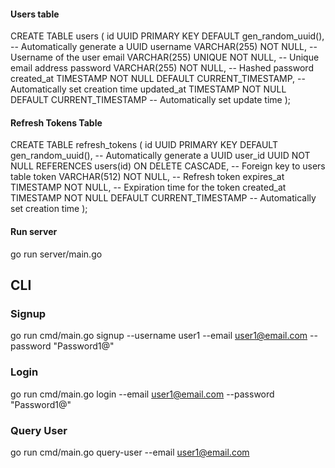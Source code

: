 #### Users table
CREATE TABLE users (
    id UUID PRIMARY KEY DEFAULT gen_random_uuid(),  -- Automatically generate a UUID
    username VARCHAR(255) NOT NULL,                -- Username of the user
    email VARCHAR(255) UNIQUE NOT NULL,            -- Unique email address
    password VARCHAR(255) NOT NULL,                -- Hashed password
    created_at TIMESTAMP NOT NULL DEFAULT CURRENT_TIMESTAMP, -- Automatically set creation time
    updated_at TIMESTAMP NOT NULL DEFAULT CURRENT_TIMESTAMP  -- Automatically set update time
);

#### Refresh Tokens Table
CREATE TABLE refresh_tokens (
    id UUID PRIMARY KEY DEFAULT gen_random_uuid(),      -- Automatically generate a UUID
    user_id UUID NOT NULL REFERENCES users(id) ON DELETE CASCADE, -- Foreign key to users table
    token VARCHAR(512) NOT NULL,                        -- Refresh token
    expires_at TIMESTAMP NOT NULL,                      -- Expiration time for the token
    created_at TIMESTAMP NOT NULL DEFAULT CURRENT_TIMESTAMP -- Automatically set creation time
);

#### Run server
go run server/main.go

## CLI

### Signup
go run cmd/main.go signup --username user1 --email user1@email.com --password "Password1@"

### Login
go run cmd/main.go login --email user1@email.com --password "Password1@"

### Query User
go run cmd/main.go query-user --email user1@email.com
